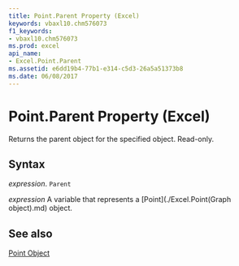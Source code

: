 ```yaml
---
title: Point.Parent Property (Excel)
keywords: vbaxl10.chm576073
f1_keywords:
- vbaxl10.chm576073
ms.prod: excel
api_name:
- Excel.Point.Parent
ms.assetid: e6dd19b4-77b1-e314-c5d3-26a5a51373b8
ms.date: 06/08/2017
---
```



# Point.Parent Property (Excel)

Returns the parent object for the specified object. Read-only.


## Syntax

 _expression_. `Parent`

 _expression_ A variable that represents a [Point](./Excel.Point(Graph object).md) object.


## See also


[Point Object](Excel.Point(objec).md)

